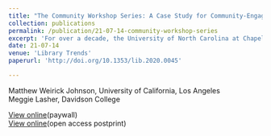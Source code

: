 ```yaml
---
title: "The Community Workshop Series: A Case Study for Community-Engaged Learning in LIS"
collection: publications
permalink: /publication/21-07-14-community-workshop-series
excerpt: 'For over a decade, the University of North Carolina at Chapel Hill (UNC) has offered some variation of the Community Workshop Series (CWS), a partnership to provide digital literacy and computer technology classes to community members at local public libraries. Both authors have served as coordinators of the program as library science graduate students at the UNC School of Information and Library Science. We situate this program within existing literature on digital and information literacy, community engagement, and the graduate student experience to show the utility of this program and similar programs for training graduate students, enhancing the graduate student experience, supporting the needs of community members, and bolstering the capacities of public libraries. The authors provide an overview of the program and encourage others to start similar programs. To this end, the authors present a case study of the CWS, including discussion of creating the program and keeping things going, and provide a how-to guide for creating your own. The authors identify four recommendations for creating a similar program to clearly delineate takeaways that might inform readers’ attempts to create similar programs, and they provide additional materials and documentation in appendices to support the creation of new community-engaged programs in LIS.  [View online](https://escholarship.org/uc/item/7wk3t5w4)(open access postprint)'
date: 21-07-14
venue: 'Library Trends'
paperurl: 'http://doi.org/10.1353/lib.2020.0045'

--- 
```

Matthew Weirick Johnson, University of California, Los Angeles  
Meggie Lasher, Davidson College

[View online](http://doi.org/10.1353/lib.2020.0045)(paywall)  
[View online](https://escholarship.org/uc/item/7wk3t5w4)(open access postprint)
